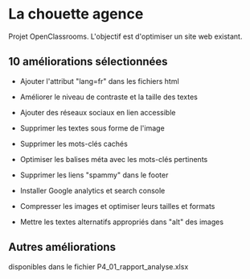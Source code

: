# La chouette agence

Projet OpenClassrooms. L'objectif est d'optimiser un site web existant.

## 10 améliorations sélectionnées

- Ajouter l'attribut "lang=fr" dans les fichiers html

- Améliorer le niveau de contraste et la taille des textes

- Ajouter des réseaux sociaux en lien accessible

- Supprimer les textes sous forme de l'image

- Supprimer les mots-clés cachés 
  
- Optimiser les balises méta avec les mots-clés pertinents
  
- Supprimer les liens "spammy" dans le footer
  
- Installer Google analytics et search console
  
- Compresser les images et optimiser leurs tailles et formats
  
- Mettre les textes alternatifs appropriés dans "alt" des images
  
## Autres améliorations 
disponibles dans le fichier P4_01_rapport_analyse.xlsx

